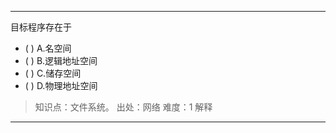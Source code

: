 ---
目标程序存在于
- ( ) A.名空间 
- ( ) B.逻辑地址空间 
- ( ) C.储存空间 
- ( ) D.物理地址空间

> 知识点：文件系统。
> 出处：网络
> 难度：1
> 解释

---